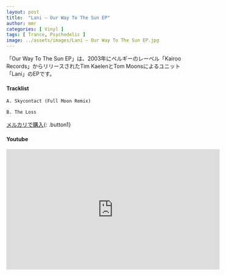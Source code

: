 ```yaml
---
layout: post
title:  "Lani – Our Way To The Sun EP"
author: mmr
categories: [ Vinyl ]
tags: [ Trance, Psychedelic ]
image: ../assets/images/Lani – Our Way To The Sun EP.jpg
---
```


「Our Way To The Sun EP」は、2003年にベルギーのレーベル「Kairoo Records」からリリースされたTim KaelenとTom Moonsによるユニット「Lani」のEPです。

#### Tracklist
```md
A. Skycontact (Full Moon Remix)

B. The Loss
```

[メルカリで購入](https://jp.mercari.com/item/m21680306758?afid=6142608987){: .button1}

#### Youtube
<iframe width="560" height="315" src="https://www.youtube.com/embed/e3lVHgKocYc?si=PUWe8QCe2VaqyTJ-" title="YouTube video player" frameborder="0" allow="accelerometer; autoplay; clipboard-write; encrypted-media; gyroscope; picture-in-picture; web-share" referrerpolicy="strict-origin-when-cross-origin" allowfullscreen></iframe>